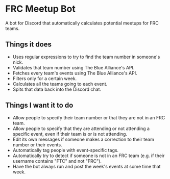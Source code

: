 # FRC Meetup Bot

A bot for Discord that automatically calculates potential meetups for FRC teams.

## Things it does

* Uses regular expressions to try to find the team number in someone's nick.
* Validates that team number using The Blue Alliance's API.
* Fetches every team's events using The Blue Alliance's API.
* Filters only for a certain week.
* Calculates all the teams going to each event.
* Spits that data back into the Discord chat.

## Things I want it to do

* Allow people to specify their team number or that they are not in an FRC team.
* Allow people to specify that they are attending or not attending a specific
  event, even if their team is or is not attending.
* Edit its own messages if someone makes a correction to their team number or
  their events.
* Automatically tag people with event-specific tags.
* Automatically try to detect if someone is not in an FRC team (e.g. if their
  username contains "FTC" and not "FRC").
* Have the bot always run and post the week's events at some time that week.
